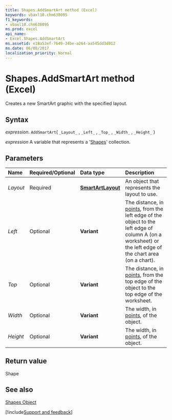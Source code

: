 ```yaml
---
title: Shapes.AddSmartArt method (Excel)
keywords: vbaxl10.chm638095
f1_keywords:
- vbaxl10.chm638095
ms.prod: excel
api_name:
- Excel.Shapes.AddSmartArt
ms.assetid: e18a53ef-7649-34be-a264-aa545dd3d012
ms.date: 06/08/2017
localization_priority: Normal
---
```



# Shapes.AddSmartArt method (Excel)

Creates a new SmartArt graphic with the specified layout. 


## Syntax

_expression_. `AddSmartArt`( `_Layout_` , `_Left_` , `_Top_` , `_Width_` , `_Height_` )

_expression_ A variable that represents a '[Shapes](Excel.Shapes.md)' collection.


## Parameters



|Name|Required/Optional|Data type|Description|
|:-----|:-----|:-----|:-----|
| _Layout_|Required| **[SmartArtLayout](Office.SmartArtLayout.md)**|An object that represents the layout to use.|
| _Left_|Optional| **Variant**|The distance, in [points](../language/glossary/vbe-glossary.md#point), from the left edge of the object to the left edge of column A (on a worksheet) or the left edge of the chart area (on a chart).|
| _Top_|Optional| **Variant**|The distance, in [points](../language/glossary/vbe-glossary.md#point), from the top edge of the object to the top edge of the worksheet.|
| _Width_|Optional| **Variant**|The width, in [points](../language/glossary/vbe-glossary.md#point), of the object.|
| _Height_|Optional| **Variant**|The width, in [points](../language/glossary/vbe-glossary.md#point), of the object.|

## Return value

Shape


## See also


[Shapes Object](Excel.Shapes.md)

[!include[Support and feedback](~/includes/feedback-boilerplate.md)]